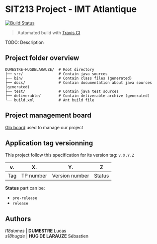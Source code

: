 # SIT213 Project - IMT Atlantique

[![Build Status][TRAVIS_CI_BADGE]][TRAVIS_CI]

>  Automated build with [Travis CI][TRAVIS_CI]

TODO: Description

## Project folder overview

```
DUMESTRE-HUGDELARAUZE/  # Root directory
├── src/                # Contain java sources
├── bin/                # Contain class files (generated)
├── docs/               # Contain documentation about java sources (generated)
├── test/               # Contain java test sources
├── deliverable/        # Contain deliverable archive (generated)
└── build.xml           # Ant build file
```

## Project management board

[Glo board](https://app.gitkraken.com/glo/board/XXQe6QtDJAAPHMYs) used to manage our project

## Application tag versionning

This project follow this specification for its version tag: `v.X.Y.Z`

| v.  | X.        | Y.             | Z      |
| --- | ---       | ---            | ---    |
| Tag | TP number | Version number | Status |

**Status** part can be:
 * `pre-release`
 * `release`

## Authors

*l18dumes* | **DUMESTRE** Lucas  
*s18hugde* | **HUG DE LARAUZE** Sébastien  


[TRAVIS_CI]: https://travis-ci.com/SebastienHUGDELARAUZE/SIT213
[TRAVIS_CI_BADGE]: https://travis-ci.com/SebastienHUGDELARAUZE/SIT213.svg?branch=master